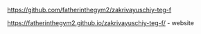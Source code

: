 https://github.com/fatherinthegym2/zakrivayuschiy-teg-f

https://fatherinthegym2.github.io/zakrivayuschiy-teg-f/ - website
